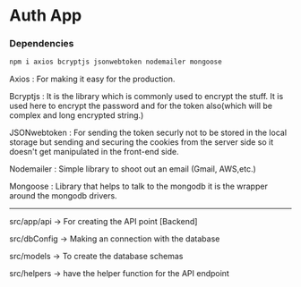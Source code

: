# Auth App

### Dependencies

```bash
npm i axios bcryptjs jsonwebtoken nodemailer mongoose
```

Axios : For making it easy for the production.

Bcryptjs : It is the library which is commonly used to encrypt the stuff. It is used here to encrypt the password and for the token also(which will be complex and long encrypted string.)

JSONwebtoken : For sending the token securly not to be stored in the local storage but sending and securing the cookies from the server side so it doesn't get manipulated in the front-end side.

Nodemailer : Simple library to shoot out an email (Gmail, AWS,etc.)

Mongoose : Library that helps to talk to the mongodb it is the wrapper around the mongodb drivers.

---

src/app/api -> For creating the API point [Backend]

src/dbConfig -> Making an connection with the database

src/models -> To create the database schemas

src/helpers -> have the helper function for the API endpoint
